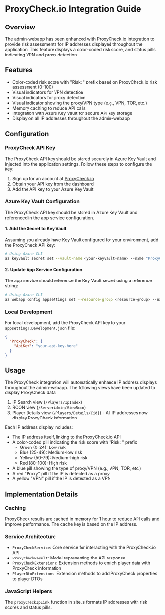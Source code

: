# ProxyCheck.io Integration Guide

## Overview

The admin-webapp has been enhanced with ProxyCheck.io integration to provide risk assessments for IP addresses displayed throughout the application. This feature displays a color-coded risk score, and status pills indicating VPN and proxy detection.

## Features

- Color-coded risk score with "Risk: " prefix based on ProxyCheck.io risk assessment (0-100)
- Visual indicators for VPN detection
- Visual indicators for proxy detection
- Visual indicator showing the proxy/VPN type (e.g., VPN, TOR, etc.)
- Memory caching to reduce API calls
- Integration with Azure Key Vault for secure API key storage
- Display on all IP addresses throughout the admin-webapp

## Configuration

### ProxyCheck API Key

The ProxyCheck API key should be stored securely in Azure Key Vault and injected into the application settings. Follow these steps to configure the key:

1. Sign up for an account at [ProxyCheck.io](https://proxycheck.io/)
2. Obtain your API key from the dashboard
3. Add the API key to your Azure Key Vault

### Azure Key Vault Configuration

The ProxyCheck API key should be stored in Azure Key Vault and referenced in the app service configuration.

#### 1. Add the Secret to Key Vault

Assuming you already have Key Vault configured for your environment, add the ProxyCheck API key:

```bash
# Using Azure CLI
az keyvault secret set --vault-name <your-keyvault-name> --name "ProxyCheck--ApiKey" --value "<your-proxycheck-api-key>"
```

#### 2. Update App Service Configuration

The app service should reference the Key Vault secret using a reference string:

```bash
# Using Azure CLI
az webapp config appsettings set --resource-group <resource-group> --name <app-service-name> --settings "ProxyCheck:ApiKey=@Microsoft.KeyVault(SecretUri=https://<your-keyvault>.vault.azure.net/secrets/ProxyCheck--ApiKey)"
```

### Local Development

For local development, add the ProxyCheck API key to your `appsettings.Development.json` file:

```json
{
  "ProxyCheck": {
    "ApiKey": "your-api-key-here"
  }
}
```

## Usage

The ProxyCheck integration will automatically enhance IP address displays throughout the admin-webapp. The following views have been updated to display ProxyCheck data:

1. IP Search view (`/Players/IpIndex`)
2. RCON view (`/ServerAdmin/ViewRcon`)
3. Player Details view (`/Players/Details/{id}`) - All IP addresses now display ProxyCheck information

Each IP address display includes:

- The IP address itself, linking to the ProxyCheck.io API
- A color-coded pill indicating the risk score with "Risk: " prefix
  - Green (0-24): Low risk
  - Blue (25-49): Medium-low risk
  - Yellow (50-79): Medium-high risk
  - Red (80-100): High risk
- A blue pill showing the type of proxy/VPN (e.g., VPN, TOR, etc.)
- A red "Proxy" pill if the IP is detected as a proxy
- A yellow "VPN" pill if the IP is detected as a VPN

## Implementation Details

### Caching

ProxyCheck results are cached in memory for 1 hour to reduce API calls and improve performance. The cache key is based on the IP address.

### Service Architecture

- `ProxyCheckService`: Core service for interacting with the ProxyCheck.io API
- `ProxyCheckResult`: Model representing the API response
- `ProxyCheckExtensions`: Extension methods to enrich player data with ProxyCheck information
- `PlayerDtoExtensions`: Extension methods to add ProxyCheck properties to player DTOs

### JavaScript Helpers

The `proxyCheckIpLink` function in site.js formats IP addresses with risk scores and status pills.
